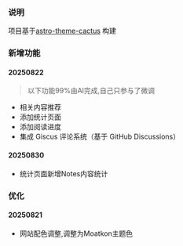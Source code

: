 ### 说明
项目基于[astro-theme-cactus](https://github.com/chrismwilliams/astro-theme-cactus) 构建

### 新增功能

#### 20250822
> 以下功能99%由AI完成,自己只参与了微调

- 相关内容推荐
- 添加统计页面
- 添加阅读进度
- 集成 Giscus 评论系统（基于 GitHub Discussions）

#### 20250830
- 统计页面新增Notes内容统计

### 优化
#### 20250821
- 网站配色调整,调整为Moatkon主题色